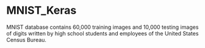 # MNIST_Keras
MNIST database contains 60,000 training images and 10,000 testing images of digits written by high school students and employees of the United States Census Bureau.

